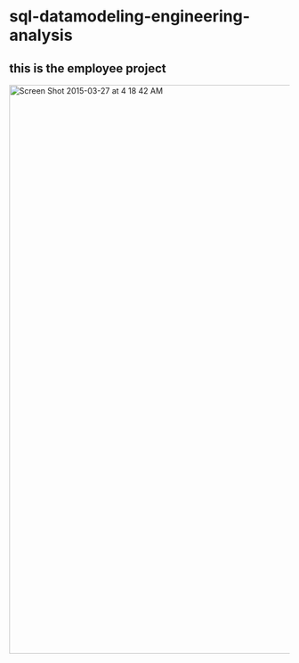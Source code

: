 # sql-datamodeling-engineering-analysis
## this is the employee project

<img width="1020" alt="Screen Shot 2015-03-27 at 4 18 42 AM" src="https://user-images.githubusercontent.com/109774420/205784455-b07b648e-67e5-4ee7-b136-344b5aafb6d4.png">
